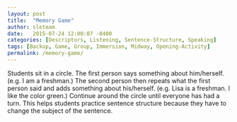 ```yaml
---
layout: post
title:  "Memory Game"
author: sleteam
date:   2015-07-24 12:00:07 -0400
categories: [Descriptors, Listening, Sentence-Structure, Speaking]
tags: [Backup, Game, Group, Immersion, Midway, Opening-Activity]
permalink: /memory-game/
---
```

Students sit in a circle. The first person says something about him/herself. (e.g. I am a freshman.) The second person then repeats what the first person said and adds something about his/herself. (e.g. Lisa is a freshman. I like the color green.) Continue around the circle until everyone has had a turn. This helps students practice sentence structure because they have to change the subject of the sentence.